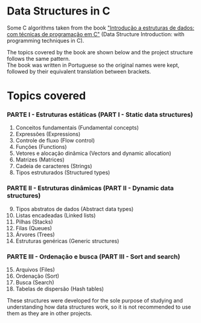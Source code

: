 # Data Structures in C

Some C algorithms taken from the book ["Introdução a estruturas de dados: com técnicas de programação em C"](https://www.amazon.com.br/Introdu%C3%A7%C3%A3o-Estruturas-Dados-T%C3%A9cnicas-Programa%C3%A7%C3%A3o-ebook/dp/B01JMAC3PS) (Data Structure Introduction: with programming techniques in C).

The topics covered by the book are shown below and the project structure follows the same pattern. <br /> 
The book was written in Portuguese so the original names were kept, followed by their equivalent translation between brackets. 

# Topics covered

### PARTE I - Estruturas estáticas (PART I - Static data structures)
1. Conceitos fundamentais (Fundamental concepts)
2. Expressões (Expressions)
3. Controle de fluxo (Flow control)
4. Funções (Functions)
5. Vetores e alocação dinâmica (Vectors and dynamic allocation)
6. Matrizes (Matrices)
7. Cadeia de caracteres (Strings)
8. Tipos estruturados (Structured types)

### PARTE II - Estruturas dinâmicas (PART II - Dynamic data structures)
9. Tipos abstratos de dados (Abstract data types)
10. Listas encadeadas (Linked lists)
11. Pilhas (Stacks)
12. Filas (Queues)
13. Árvores (Trees)
14. Estruturas genéricas (Generic structures)

### PARTE III - Ordenação e busca (PART III - Sort and search)
15. Arquivos (Files)
16. Ordenação (Sort)
17. Busca (Search)
18. Tabelas de dispersão (Hash tables)

These structures were developed for the sole purpose of studying and understanding how data structures work, so it is not recommended to use them as they are in other projects.

